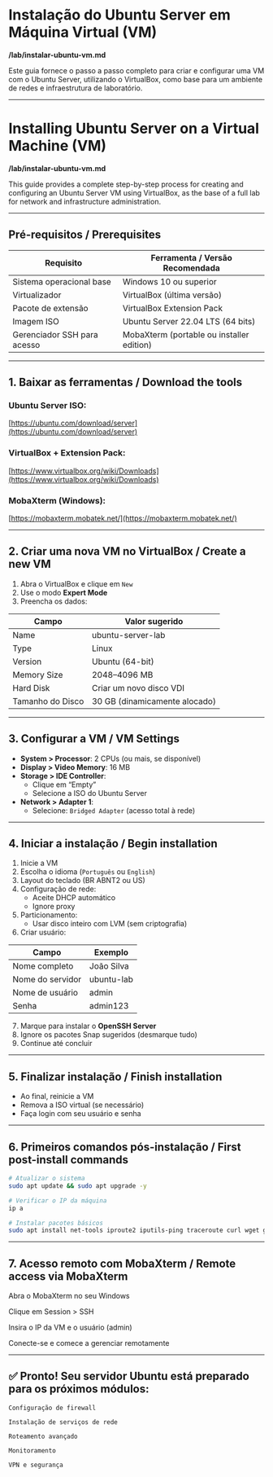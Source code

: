 # Instalação do Ubuntu Server em Máquina Virtual (VM)
**/lab/instalar-ubuntu-vm.md**

Este guia fornece o passo a passo completo para criar e configurar uma VM com o Ubuntu Server, utilizando o VirtualBox, como base para um ambiente de redes e infraestrutura de laboratório.

---

# Installing Ubuntu Server on a Virtual Machine (VM)
**/lab/instalar-ubuntu-vm.md**

This guide provides a complete step-by-step process for creating and configuring an Ubuntu Server VM using VirtualBox, as the base of a full lab for network and infrastructure administration.

---

## Pré-requisitos / Prerequisites

| Requisito                      | Ferramenta / Versão Recomendada              |
|-------------------------------|----------------------------------------------|
| Sistema operacional base      | Windows 10 ou superior                       |
| Virtualizador                 | VirtualBox (última versão)                   |
| Pacote de extensão            | VirtualBox Extension Pack                    |
| Imagem ISO                    | Ubuntu Server 22.04 LTS (64 bits)            |
| Gerenciador SSH para acesso   | MobaXterm (portable ou installer edition)    |

---

## 1. Baixar as ferramentas / Download the tools

### Ubuntu Server ISO:
[https://ubuntu.com/download/server](https://ubuntu.com/download/server)

### VirtualBox + Extension Pack:
[https://www.virtualbox.org/wiki/Downloads](https://www.virtualbox.org/wiki/Downloads)

### MobaXterm (Windows):
[https://mobaxterm.mobatek.net/](https://mobaxterm.mobatek.net/)

---

## 2. Criar uma nova VM no VirtualBox / Create a new VM

1. Abra o VirtualBox e clique em `New`
2. Use o modo **Expert Mode**
3. Preencha os dados:

| Campo              | Valor sugerido            |
|--------------------|---------------------------|
| Name               | ubuntu-server-lab         |
| Type               | Linux                     |
| Version            | Ubuntu (64-bit)           |
| Memory Size        | 2048–4096 MB              |
| Hard Disk          | Criar um novo disco VDI   |
| Tamanho do Disco   | 30 GB (dinamicamente alocado) |

---

## 3. Configurar a VM / VM Settings

- **System > Processor**: 2 CPUs (ou mais, se disponível)
- **Display > Video Memory**: 16 MB
- **Storage > IDE Controller**:
  - Clique em “Empty”
  - Selecione a ISO do Ubuntu Server
- **Network > Adapter 1**:
  - Selecione: `Bridged Adapter` (acesso total à rede)

---

## 4. Iniciar a instalação / Begin installation

1. Inicie a VM
2. Escolha o idioma (`Português` ou `English`)
3. Layout do teclado (BR ABNT2 ou US)
4. Configuração de rede:
   - Aceite DHCP automático
   - Ignore proxy
5. Particionamento:
   - Usar disco inteiro com LVM (sem criptografia)
6. Criar usuário:

| Campo           | Exemplo              |
|-----------------|----------------------|
| Nome completo   | João Silva           |
| Nome do servidor| ubuntu-lab           |
| Nome de usuário | admin                |
| Senha           | admin123             |

7. Marque para instalar o **OpenSSH Server**
8. Ignore os pacotes Snap sugeridos (desmarque tudo)
9. Continue até concluir

---

## 5. Finalizar instalação / Finish installation

- Ao final, reinicie a VM
- Remova a ISO virtual (se necessário)
- Faça login com seu usuário e senha

---

## 6. Primeiros comandos pós-instalação / First post-install commands

```bash
# Atualizar o sistema
sudo apt update && sudo apt upgrade -y

# Verificar o IP da máquina
ip a

# Instalar pacotes básicos
sudo apt install net-tools iproute2 iputils-ping traceroute curl wget git vim htop unzip -y
```

---

## 7. Acesso remoto com MobaXterm / Remote access via MobaXterm

  Abra o MobaXterm no seu Windows

  Clique em Session > SSH

  Insira o IP da VM e o usuário (admin)

  Conecte-se e comece a gerenciar remotamente

  ---

  ## ✅ Pronto! Seu servidor Ubuntu está preparado para os próximos módulos:

    Configuração de firewall

    Instalação de serviços de rede

    Roteamento avançado

    Monitoramento

    VPN e segurança
